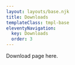 ```yaml
---
layout: layouts/base.njk
title: Downloads
templateClass: tmpl-base
eleventyNavigation:
  key: Downloads
  order: 3
---
```


Download page here.